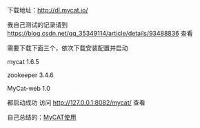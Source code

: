 下载地址：http://dl.mycat.io/

我自己测试的记录请到 https://blog.csdn.net/qq_35349114/article/details/93488836 查看

需要下载下面三个，依次下载安装配置并启动

mycat      1.6.5

zookeeper  3.4.6

MyCat-web  1.0



都启动成功 访问 http://127.0.0.1:8082/mycat/ 查看

自己总结的：[MyCAT使用](https://github.com/weilyf2017/Blog/blob/master/Notes/MyCAT%E4%BD%BF%E7%94%A8.ppt)

